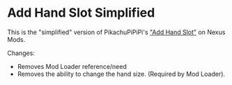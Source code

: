 # Add Hand Slot Simplified

This is the "simplified" version of PikachuPiPiPi's ["Add Hand Slot"](https://www.nexusmods.com/cardsurvivaltropicalisland/mods/94) on Nexus Mods.

Changes:
* Removes Mod Loader reference/need
* Removes the ability to change the hand size.  (Required by Mod Loader).

